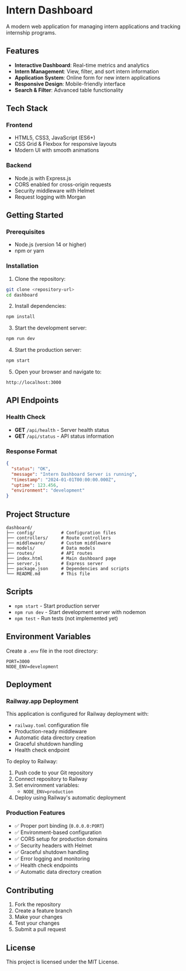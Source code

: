 # Intern Dashboard

A modern web application for managing intern applications and tracking internship programs.

## Features

- **Interactive Dashboard**: Real-time metrics and analytics
- **Intern Management**: View, filter, and sort intern information
- **Application System**: Online form for new intern applications
- **Responsive Design**: Mobile-friendly interface
- **Search & Filter**: Advanced table functionality

## Tech Stack

### Frontend
- HTML5, CSS3, JavaScript (ES6+)
- CSS Grid & Flexbox for responsive layouts
- Modern UI with smooth animations

### Backend
- Node.js with Express.js
- CORS enabled for cross-origin requests
- Security middleware with Helmet
- Request logging with Morgan

## Getting Started

### Prerequisites
- Node.js (version 14 or higher)
- npm or yarn

### Installation

1. Clone the repository:
```bash
git clone <repository-url>
cd dashboard
```

2. Install dependencies:
```bash
npm install
```

3. Start the development server:
```bash
npm run dev
```

4. Start the production server:
```bash
npm start
```

5. Open your browser and navigate to:
```
http://localhost:3000
```

## API Endpoints

### Health Check
- **GET** `/api/health` - Server health status
- **GET** `/api/status` - API status information

### Response Format
```json
{
  "status": "OK",
  "message": "Intern Dashboard Server is running",
  "timestamp": "2024-01-01T00:00:00.000Z",
  "uptime": 123.456,
  "environment": "development"
}
```

## Project Structure

```
dashboard/
├── config/          # Configuration files
├── controllers/     # Route controllers
├── middleware/      # Custom middleware
├── models/          # Data models
├── routes/          # API routes
├── index.html       # Main dashboard page
├── server.js        # Express server
├── package.json     # Dependencies and scripts
└── README.md        # This file
```

## Scripts

- `npm start` - Start production server
- `npm run dev` - Start development server with nodemon
- `npm test` - Run tests (not implemented yet)

## Environment Variables

Create a `.env` file in the root directory:

```env
PORT=3000
NODE_ENV=development
```

## Deployment

### Railway.app Deployment

This application is configured for Railway deployment with:

- `railway.toml` configuration file
- Production-ready middleware
- Automatic data directory creation
- Graceful shutdown handling
- Health check endpoint

To deploy to Railway:

1. Push code to your Git repository
2. Connect repository to Railway
3. Set environment variables:
   - `NODE_ENV=production`
4. Deploy using Railway's automatic deployment

### Production Features

- ✅ Proper port binding (`0.0.0.0:PORT`)
- ✅ Environment-based configuration
- ✅ CORS setup for production domains
- ✅ Security headers with Helmet
- ✅ Graceful shutdown handling
- ✅ Error logging and monitoring
- ✅ Health check endpoints
- ✅ Automatic data directory creation

## Contributing

1. Fork the repository
2. Create a feature branch
3. Make your changes
4. Test your changes
5. Submit a pull request

## License

This project is licensed under the MIT License.